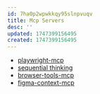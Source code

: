 ```yaml
---
id: 7ha0p2wpwkkqy95slnpvuqv
title: Mcp Servers
desc: ''
updated: 1747399156495
created: 1747399156495
---
```


- [playwright-mcp](https://github.com/microsoft/playwright-mcp)
- [sequential thinking](https://github.com/modelcontextprotocol/servers/tree/main/src/sequentialthinking)
- [browser-tools-mcp](https://github.com/AgentDeskAI/browser-tools-mcp)
- [figma-context-mcp](https://github.com/GLips/Figma-Context-MCP)
